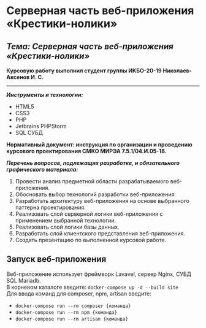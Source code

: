 # Серверная часть веб-приложения «Крестики-нолики»

## **_Тема: Серверная часть веб-приложения «Крестики-нолики»_**

**Курсовую работу выполнил студент группы ИКБО-20-19 Николаев-Аксенов И. С.**

---

**_Инструменты и технологии:_**

 - HTML5
 - CSS3
 - PHP
 - Jetbrains PHPStorm
 - SQL СУБД

**Нормативный документ: инструкция по организации и проведению курсового проектирования СМКО МИРЭА 7.5.1/04.И.05-18.**

**_Перечень вопросов, подлежащих разработке, и обязательного графического материала:_**

1. Провести анализ предметной области разрабатываемого веб-приложения.
2. Обосновать выбор технологий разработки веб-приложения.
3. Разработать архитектуру веб-приложения на основе выбранного паттерна проектирования.
4. Реализовать слой серверной логики веб-приложения с применением выбранной технологии.
5. Реализовать слой логики базы данных.
6. Разработать слой клиентского представления веб-приложения.
7. Создать презентацию по выполненной курсовой работе.

## Запуск веб-приложения
Веб-приложение использует фреймворк Lavavel, сервер Nginx, СУБД SQL Mariadb.  
В корневом каталоге введите: `docker-compose up -d --build site`  
Для ввода команд для composer, npm, artisan введите:  
* `docker-compose run --rm composer {команда}`
* `docker-compose run --rm npm {команда}`
* `docker-compose run --rm artisan {команда}`
